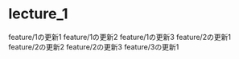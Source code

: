 # lecture_1
feature/1の更新1
feature/1の更新2
feature/1の更新3
feature/2の更新1
feature/2の更新2
feature/2の更新3
feature/3の更新1
